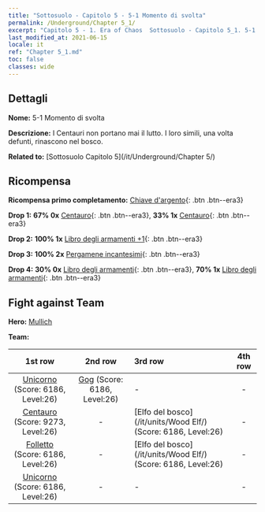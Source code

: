 ```yaml
---
title: "Sottosuolo - Capitolo 5 - 5-1 Momento di svolta"
permalink: /Underground/Chapter 5_1/
excerpt: "Capitolo 5 - 1. Era of Chaos  Sottosuolo - Capitolo 5_1. 5-1 Momento di svolta"
last_modified_at: 2021-06-15
locale: it
ref: "Chapter 5_1.md"
toc: false
classes: wide
---
```


## Dettagli

 **Nome:** 5-1 Momento di svolta

 **Descrizione:** I Centauri non portano mai il lutto. I loro simili, una volta defunti, rinascono nel bosco.

 **Related to:** [Sottosuolo Capitolo 5](/it/Underground/Chapter 5/)

## Ricompensa

 **Ricompensa primo completamento:** [Chiave d'argento](/ItemsIT/con_693/){: .btn .btn--era3}

 **Drop 1:** **67% 0x** [Centauro](/ItemsIT/unt_199/){: .btn .btn--era3}, **33% 1x** [Centauro](/ItemsIT/unt_199/){: .btn .btn--era3}

 **Drop 2:** **100% 1x** [Libro degli armamenti +1](/ItemsIT/mat_25/){: .btn .btn--era3}

 **Drop 3:** **100% 2x** [Pergamene incantesimi](/ItemsIT/con_694/){: .btn .btn--era3}

 **Drop 4:** **30% 0x** [Libro degli armamenti](/ItemsIT/mat_18/){: .btn .btn--era3}, **70% 1x** [Libro degli armamenti](/ItemsIT/mat_18/){: .btn .btn--era3}


## Fight against Team
 **Hero:** [Mullich](/it/heroes/Mullich/)

 **Team:**


  | 1st row | 2nd row | 3rd row | 4th row |
  |:----:|:----:|:----|:----:|
  | [Unicorno](/it/units/Unicorn/) (Score: 6186, Level:26)  | [Gog](/it/units/Gog/) (Score: 6186, Level:26)  | - | - |
  | [Centauro](/it/units/Centaur/) (Score: 9273, Level:26)  | - | [Elfo del bosco](/it/units/Wood Elf/) (Score: 6186, Level:26)  | - |
  | [Folletto](/it/units/Imp/) (Score: 6186, Level:26)  | - | [Elfo del bosco](/it/units/Wood Elf/) (Score: 6186, Level:26)  | - |
  | [Unicorno](/it/units/Unicorn/) (Score: 6186, Level:26)  | - | - | - |


